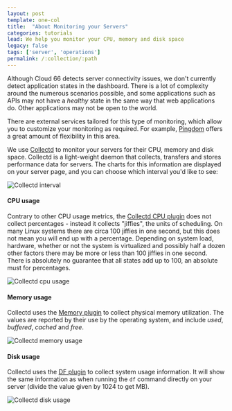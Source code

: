 ```yaml
---
layout: post
template: one-col
title:  "About Monitoring your Servers"
categories: tutorials
lead: We help you monitor your CPU, memory and disk space
legacy: false
tags: ['server', 'operations']
permalink: /:collection/:path
---
```



Although Cloud 66 detects server connectivity issues, we don't currently detect application states in the dashboard.
There is a lot of complexity around the numerous scenarios possible, and some applications such as APIs may not have a _healthy_ state in the same way that web applications do. Other applications may not be open to the world.

There are external services tailored for this type of monitoring, which allow you to customize your monitoring as required. For example, [Pingdom](https://www.pingdom.com/) offers a great amount of flexibility in this area.

We use [Collectd](https://collectd.org) to monitor your servers for their CPU, memory and disk space. Collectd is a light-weight daemon that collects, transfers and stores performance data for servers. The charts for this information are displayed on your server page, and you can choose which interval you'd like to see:

![Collectd interval](http://assets.cloud66.com/help/images/collectd_interval.png)

#### CPU usage
Contrary to other CPU usage metrics, the [Collectd CPU plugin](https://collectd.org/wiki/index.php/Plugin:CPU) does not collect percentages - instead it collects "jiffies", the units of scheduling.
On many Linux systems there are circa 100 jiffies in one second, but this does not mean you will end up with a percentage.
Depending on system load, hardware, whether or not the system is virtualized and possibly half a dozen other factors there may be more or less than 100 jiffies in one second.
There is absolutely no guarantee that all states add up to 100, an absolute must for percentages.

![Collectd cpu usage](http://assets.cloud66.com/help/images/collectd_cpu.png)

#### Memory usage
Collectd uses the [Memory plugin](https://collectd.org/wiki/index.php/Plugin:Memory) to collect physical memory utilization. The values are reported by their use by the operating system, and include _used_, _buffered_, _cached_ and _free_.

![Collectd memory usage](http://assets.cloud66.com/help/images/collectd_memory.png)

#### Disk usage
Collectd uses the [DF plugin](https://collectd.org/wiki/index.php/Plugin:DF) to collect system usage information. It will show the same information as when running the `df` command directly on your server (divide the value given by 1024 to get MB).

![Collectd disk usage](http://assets.cloud66.com/help/images/collectd_df.png)